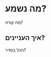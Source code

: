 <!-- # Hy yair!
To run this project you need to do the following:
## One:
Run: git clone https://github.com/nachyf/freedom-to-fly;
## Too:
Write: cd freedom-to-fly;
## Three:
Run "npm i";
## Four
Run "mongod" in one terminal;
## Five
Run "nodemon server" in terminal two;
## Six:
Run "ng s" at the third terminal;

Open "http://localhost:4200/administrator"; 

 -->
# מה נשמע?

מה קורה?

## איך העניינים?

הכל  בסדר?

